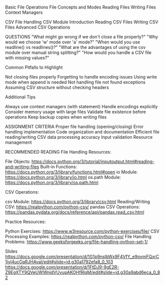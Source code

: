 Basic File Operations
    File Concepts and Modes 
    Reading Files 
    Writing Files
    Context Managers 


CSV File Handling
    CSV Module Introduction 
    Reading CSV Files
    Writing CSV Files 
    Advanced CSV Operations 


QUESTIONS
"What might go wrong if we don't close a file properly?"
"Why would we choose 'w' mode over 'a' mode?"
"When would you use readline() vs readlines()?"
"What are the advantages of using the csv module over manual string splitting?"
"How would you handle a CSV file with missing values?"

Common Pitfalls to Highlight

Not closing files properly
Forgetting to handle encoding issues
Using write mode when append is needed
Not handling file not found exceptions
Assuming CSV structure without checking headers

Additional Tips

Always use context managers (with statement)
Handle encodings explicitly
Consider memory usage with large files
Validate file existence before operations
Keep backup copies when writing files

ASSIGNMENT CRITERIA
Proper file handling (opening/closing)
Error handling implementation
Code organization and documentation
Efficient file reading/writing
CSV data processing accuracy
Input validation
Resource management

RECOMMENDED READING
File Handling Resources:

File Objects: https://docs.python.org/3/tutorial/inputoutput.html#reading-and-writing-files
Built-in Functions: https://docs.python.org/3/library/functions.html#open
io Module: https://docs.python.org/3/library/io.html
os.path Module: https://docs.python.org/3/library/os.path.html

CSV Operations:

csv Module: https://docs.python.org/3/library/csv.html
Reading/Writing CSV: https://realpython.com/python-csv/
pandas CSV Operations: https://pandas.pydata.org/docs/reference/api/pandas.read_csv.html

Practice Resources:

Python Exercises: https://www.w3resource.com/python-exercises/file/
CSV Processing Examples: https://realpython.com/python-csv/
File Handling Problems: https://www.geeksforgeeks.org/file-handling-python-set-1/

Slides
https://docs.google.com/presentation/d/1G1p9nslbWx9F4VfY_e9ovmFQxrC1iyl4ucOaRJHAvaI/edit#slide=id.g30a1792efa8_0_103
https://docs.google.com/presentation/d/1FtDJ9-9gE2R-Z9EgXTY9QVeUWWnjdVUvupAKOHfRlqM/edit#slide=id.g30a9abd6eca_0_82

